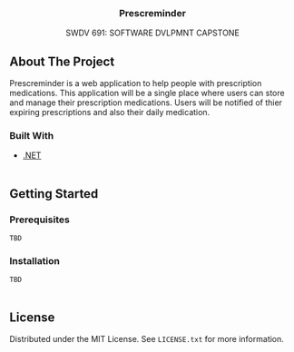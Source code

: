 <div id="top"></div>

<br />
<div align="center">
  <h3 align="center">Prescreminder</h3>
  <p align="center">
    SWDV 691: SOFTWARE DVLPMNT CAPSTONE
  </p>
</div>

<!-- ABOUT THE PROJECT -->
## About The Project

Prescreminder is a web application to help people with prescription medications. This application will be a single place where users can store and manage their prescription medications. Users will be notified of thier expiring prescriptions and also their daily medication.

### Built With

* [.NET](https://dotnet.microsoft.com/)
<br><br>

<!-- GETTING STARTED -->
## Getting Started

### Prerequisites

```TBD```


### Installation

```TBD```
<br><br>

<!-- LICENSE -->
## License

Distributed under the MIT License. See `LICENSE.txt` for more information.

